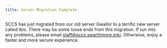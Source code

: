 ```yaml
---
title: Server Migration Complete  
---
```


SCCS has just migrated from our old server Gwaihir to a terrific new server called Ibis. There may be some loose ends from this migration. If run into any problems, please email <staff@sccs.swarthmore.edu>. Otherwise, enjoy a faster and more secure experience. 
